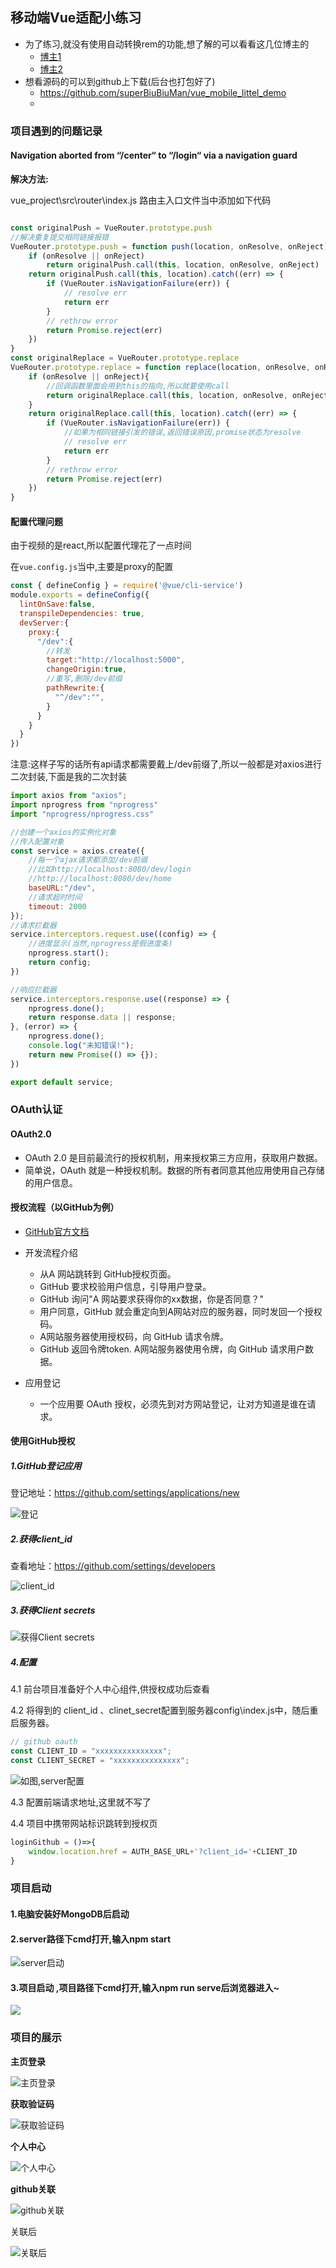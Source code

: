 ## 移动端Vue适配小练习

* 为了练习,就没有使用自动转换rem的功能,想了解的可以看看这几位博主的
  * [博主1](https://www.jianshu.com/p/67a29794b98b)
  * [博主2](https://blog.csdn.net/weixin_35773751/article/details/120894238)
* 想看源码的可以到github上下载(后台也打包好了)
  * https://github.com/superBiuBiuMan/vue_mobile_littel_demo
  * 

### 项目遇到的问题记录

#### Navigation aborted from “/center“ to “/login“ via a navigation guard

**解决方法:**

vue_project\src\router\index.js 路由主入口文件当中添加如下代码

```javascript

const originalPush = VueRouter.prototype.push
//解决重复提交相同链接报错
VueRouter.prototype.push = function push(location, onResolve, onReject) {
    if (onResolve || onReject)
        return originalPush.call(this, location, onResolve, onReject)
    return originalPush.call(this, location).catch((err) => {
        if (VueRouter.isNavigationFailure(err)) {
            // resolve err
            return err
        }
        // rethrow error
        return Promise.reject(err)
    })
}
const originalReplace = VueRouter.prototype.replace
VueRouter.prototype.replace = function replace(location, onResolve, onReject) {
    if (onResolve || onReject){
        //回调函数里面会用到this的指向,所以就要使用call
        return originalReplace.call(this, location, onResolve, onReject)
    }
    return originalReplace.call(this, location).catch((err) => {
        if (VueRouter.isNavigationFailure(err)) {
            //如果为相同链接引发的错误,返回错误原因,promise状态为resolve
            // resolve err
            return err
        }
        // rethrow error
        return Promise.reject(err)
    })
}
```

#### 配置代理问题

由于视频的是react,所以配置代理花了一点时间

在`vue.config.js`当中,主要是proxy的配置

```javascript
const { defineConfig } = require('@vue/cli-service')
module.exports = defineConfig({
  lintOnSave:false,
  transpileDependencies: true,
  devServer:{
    proxy:{
      "/dev":{
        //转发
        target:"http://localhost:5000",
        changeOrigin:true,
        //重写,删除/dev前缀
        pathRewrite:{
          "^/dev":"",
        }
      }
    }
  }
})

```

注意:这样子写的话所有api请求都需要戴上/dev前缀了,所以一般都是对axios进行二次封装,下面是我的二次封装

```javascript
import axios from "axios";
import nprogress from "nprogress"
import "nprogress/nprogress.css"

//创建一个axios的实例化对象
//传入配置对象
const service = axios.create({
    //每一个ajax请求都添加/dev前缀
    //比如http://localhost:8080/dev/login
    //http://localhost:8080/dev/home
    baseURL:"/dev",
    //请求超时时间
    timeout: 2000
});
//请求拦截器
service.interceptors.request.use((config) => {
    //进度显示(当然,nprogress是假进度条)
    nprogress.start();
    return config;
})

//响应拦截器
service.interceptors.response.use((response) => {
    nprogress.done();
    return response.data || response;
}, (error) => {
    nprogress.done();
    console.log("未知错误!");
    return new Promise(() => {});
})

export default service;
```

### OAuth认证

#### OAuth2.0

- OAuth 2.0 是目前最流行的授权机制，用来授权第三方应用，获取用户数据。
- 简单说，OAuth 就是一种授权机制。数据的所有者同意其他应用使用自己存储的用户信息。

#### 授权流程（以GitHub为例）

* [GitHub官方文档](https://docs.github.com/cn/developers/apps/building-oauth-apps/creating-an-oauth-app)
* 开发流程介绍

  - 从A 网站跳转到 GitHub授权页面。
  - GitHub 要求校验用户信息，引导用户登录。
  - GitHub 询问"A 网站要求获得你的xx数据，你是否同意？"
  - 用户同意，GitHub 就会重定向到A网站对应的服务器，同时发回一个授权码。
  - A网站服务器使用授权码，向 GitHub 请求令牌。
  - GitHub 返回令牌token. A网站服务器使用令牌，向 GitHub 请求用户数据。
* 应用登记

  - 一个应用要 OAuth 授权，必须先到对方网站登记，让对方知道是谁在请求。

#### 使用GitHub授权

##### 1.GitHub登记应用

登记地址：https://github.com/settings/applications/new

![登记](README.assets/202205242000531.png)

##### 2.获得client_id

查看地址：https://github.com/settings/developers

![client_id](README.assets/202205242001147.png)

##### 3.获得Client secrets

![获得Client secrets](README.assets/202205242001499.png)

##### 4.配置

4.1 前台项目准备好个人中心组件,供授权成功后查看

4.2 将得到的 client_id 、clinet_secret配置到服务器config\index.js中，随后重启服务器。

```javascript
// github oauth
const CLIENT_ID = "xxxxxxxxxxxxxxx";
const CLIENT_SECRET = "xxxxxxxxxxxxxxx";
```

![如图,server配置](README.assets/202205242003636.png)

4.3 配置前端请求地址,这里就不写了

4.4 项目中携带网站标识跳转到授权页

```javascript
loginGithub = ()=>{
    window.location.href = AUTH_BASE_URL+'?client_id='+CLIENT_ID
}
```



### 项目启动

#### 1.电脑安装好MongoDB后启动

#### 2.server路径下cmd打开,输入npm start

![server启动](README.assets/202205242006013.png)

#### 3.项目启动 ,项目路径下cmd打开,输入npm run serve后浏览器进入~

![](README.assets/202205242007443.png)

### 项目的展示

**主页登录**

![主页登录](README.assets/202205241945498.png)



**获取验证码**

![获取验证码](README.assets/202205241945065.png)



**个人中心**

![个人中心](README.assets/202205241946993.png)



**github关联**

![github关联](README.assets/202205241946226.png)

关联后

![关联后](README.assets/202205241947552.png)